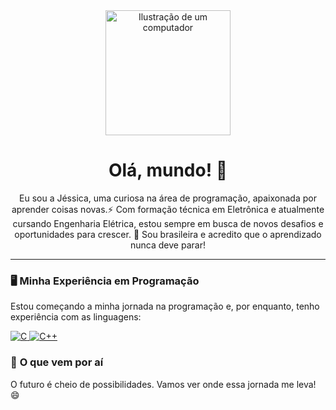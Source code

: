 <div align="center">
  <img src="https://raw.githubusercontent.com/MicaelliMedeiros/micaellimedeiros/master/image/computer-illustration.png" alt="Ilustração de um computador" width="200px">
</div>

<h1 align="center">Olá, mundo! 👋</h1>

<p align="center"> 
  Eu sou a Jéssica, uma curiosa na área de programação, apaixonada por aprender coisas novas.⚡ Com formação técnica em Eletrônica e atualmente cursando Engenharia Elétrica, estou sempre em busca de novos desafios e oportunidades para crescer. 💚 Sou brasileira e acredito que o aprendizado nunca deve parar!
</p>

---

### 🖥️ **Minha Experiência em Programação**

<p align="left">
  Estou começando a minha jornada na programação e, por enquanto, tenho experiência com as linguagens:
</p>

<div align="left">
  <a href="#" title="C"> <img src="https://img.shields.io/badge/-C-333333?style=flat&logo=C%2B%2B&logoColor=00599C" alt="C"/> </a>
  <a href="#" title="C++"> <img src="https://img.shields.io/badge/-C++-333333?style=flat&logo=C%2B%2B&logoColor=00599C" alt="C++"/> </a>
</div>

### 🚀 **O que vem por aí**

<p align="left">
  O futuro é cheio de possibilidades. Vamos ver onde essa jornada me leva! 😄
</p>
